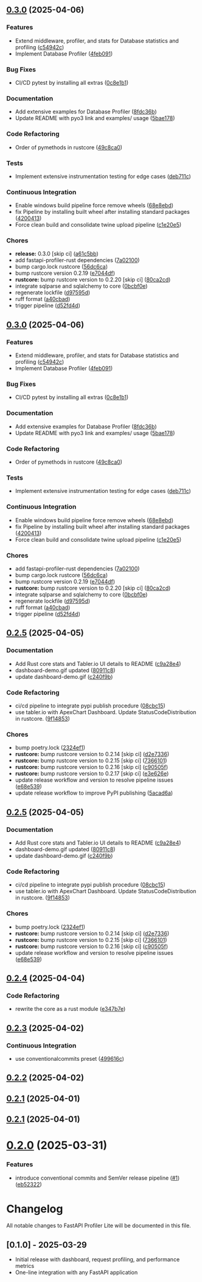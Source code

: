 ## [0.3.0](https://github.com/al91liwo/fastapi-profiler-lite/compare/v0.2.5...v0.3.0) (2025-04-06)


### Features

* Extend middleware, profiler, and stats for Database statistics and profiling ([c54942c](https://github.com/al91liwo/fastapi-profiler-lite/commit/c54942cd308e14b2250c87e4814ec151526e3067))
* Implement Database Profiler ([4feb091](https://github.com/al91liwo/fastapi-profiler-lite/commit/4feb091bd55189c6f127e4d48074dd775e6a6845))


### Bug Fixes

* CI/CD pytest by installing all extras ([0c8e1b1](https://github.com/al91liwo/fastapi-profiler-lite/commit/0c8e1b160e8ff66c95832a8703d110722439e327))


### Documentation

* Add extensive examples for Database Profiler ([8fdc36b](https://github.com/al91liwo/fastapi-profiler-lite/commit/8fdc36b918c338355653b7172fe88cacf4882894))
* Update README with pyo3 link and examples/ usage ([5bae178](https://github.com/al91liwo/fastapi-profiler-lite/commit/5bae1784d4d19c928ae3c62c29bc56c108def62f))


### Code Refactoring

* Order of pymethods in rustcore ([49c8ca0](https://github.com/al91liwo/fastapi-profiler-lite/commit/49c8ca0d7a312c153df2b734118987d77993b794))


### Tests

* Implement extensive instrumentation testing for edge cases ([deb711c](https://github.com/al91liwo/fastapi-profiler-lite/commit/deb711c0b44d934bf9ce92e8d0817d3c71861d97))


### Continuous Integration

* Enable windows build pipeline force remove wheels ([68e8ebd](https://github.com/al91liwo/fastapi-profiler-lite/commit/68e8ebdd47f1243a0efc00462a89f9cac944cf6c))
* fix Pipeline by installing built wheel after installing standard packages ([4200413](https://github.com/al91liwo/fastapi-profiler-lite/commit/42004139b61ca1762c2644a6fda50f920d85618f))
* Force clean build and consolidate twine upload pipeline ([c1e20e5](https://github.com/al91liwo/fastapi-profiler-lite/commit/c1e20e55e14df978176c50f1c327a4be69bb75f1))


### Chores

* **release:** 0.3.0 [skip ci] ([a61c5bb](https://github.com/al91liwo/fastapi-profiler-lite/commit/a61c5bbe4ab042b0e271ca14279d6231239df840))
* add fastapi-profiler-rust dependencies ([7a02100](https://github.com/al91liwo/fastapi-profiler-lite/commit/7a02100e2d92398270e83d66cac8d65d679de622))
* bump cargo.lock rustcore ([56dc6ca](https://github.com/al91liwo/fastapi-profiler-lite/commit/56dc6ca1859e30fcb9b78c9dd7fc83ebd28fca2f))
* bump rustcore version 0.2.19 ([e7044df](https://github.com/al91liwo/fastapi-profiler-lite/commit/e7044df0401872284c412e1e73913ef438e81995))
* **rustcore:** bump rustcore version to 0.2.20 [skip ci] ([80ca2cd](https://github.com/al91liwo/fastapi-profiler-lite/commit/80ca2cd5bc9475aa80196ab5ad0ce99764b678f2))
* integrate sqlparse and sqlalchemy to core ([0bcbf0e](https://github.com/al91liwo/fastapi-profiler-lite/commit/0bcbf0ef24740d3839b8dfbd577fd9aade19c49c))
* regenerate lockfile ([d97595d](https://github.com/al91liwo/fastapi-profiler-lite/commit/d97595dce7f8ceb5afe3ce6a2fe953c33ae2b115))
* ruff format ([a40cbad](https://github.com/al91liwo/fastapi-profiler-lite/commit/a40cbadfbd797a4b8ff6ed5b0ee6fcf962ab14d7))
* trigger pipeline ([d52fd4d](https://github.com/al91liwo/fastapi-profiler-lite/commit/d52fd4dcb920b8f7dfa619593bc571aadcd60a09))

## [0.3.0](https://github.com/al91liwo/fastapi-profiler-lite/compare/v0.2.5...v0.3.0) (2025-04-06)


### Features

* Extend middleware, profiler, and stats for Database statistics and profiling ([c54942c](https://github.com/al91liwo/fastapi-profiler-lite/commit/c54942cd308e14b2250c87e4814ec151526e3067))
* Implement Database Profiler ([4feb091](https://github.com/al91liwo/fastapi-profiler-lite/commit/4feb091bd55189c6f127e4d48074dd775e6a6845))


### Bug Fixes

* CI/CD pytest by installing all extras ([0c8e1b1](https://github.com/al91liwo/fastapi-profiler-lite/commit/0c8e1b160e8ff66c95832a8703d110722439e327))


### Documentation

* Add extensive examples for Database Profiler ([8fdc36b](https://github.com/al91liwo/fastapi-profiler-lite/commit/8fdc36b918c338355653b7172fe88cacf4882894))
* Update README with pyo3 link and examples/ usage ([5bae178](https://github.com/al91liwo/fastapi-profiler-lite/commit/5bae1784d4d19c928ae3c62c29bc56c108def62f))


### Code Refactoring

* Order of pymethods in rustcore ([49c8ca0](https://github.com/al91liwo/fastapi-profiler-lite/commit/49c8ca0d7a312c153df2b734118987d77993b794))


### Tests

* Implement extensive instrumentation testing for edge cases ([deb711c](https://github.com/al91liwo/fastapi-profiler-lite/commit/deb711c0b44d934bf9ce92e8d0817d3c71861d97))


### Continuous Integration

* Enable windows build pipeline force remove wheels ([68e8ebd](https://github.com/al91liwo/fastapi-profiler-lite/commit/68e8ebdd47f1243a0efc00462a89f9cac944cf6c))
* fix Pipeline by installing built wheel after installing standard packages ([4200413](https://github.com/al91liwo/fastapi-profiler-lite/commit/42004139b61ca1762c2644a6fda50f920d85618f))
* Force clean build and consolidate twine upload pipeline ([c1e20e5](https://github.com/al91liwo/fastapi-profiler-lite/commit/c1e20e55e14df978176c50f1c327a4be69bb75f1))


### Chores

* add fastapi-profiler-rust dependencies ([7a02100](https://github.com/al91liwo/fastapi-profiler-lite/commit/7a02100e2d92398270e83d66cac8d65d679de622))
* bump cargo.lock rustcore ([56dc6ca](https://github.com/al91liwo/fastapi-profiler-lite/commit/56dc6ca1859e30fcb9b78c9dd7fc83ebd28fca2f))
* bump rustcore version 0.2.19 ([e7044df](https://github.com/al91liwo/fastapi-profiler-lite/commit/e7044df0401872284c412e1e73913ef438e81995))
* **rustcore:** bump rustcore version to 0.2.20 [skip ci] ([80ca2cd](https://github.com/al91liwo/fastapi-profiler-lite/commit/80ca2cd5bc9475aa80196ab5ad0ce99764b678f2))
* integrate sqlparse and sqlalchemy to core ([0bcbf0e](https://github.com/al91liwo/fastapi-profiler-lite/commit/0bcbf0ef24740d3839b8dfbd577fd9aade19c49c))
* regenerate lockfile ([d97595d](https://github.com/al91liwo/fastapi-profiler-lite/commit/d97595dce7f8ceb5afe3ce6a2fe953c33ae2b115))
* ruff format ([a40cbad](https://github.com/al91liwo/fastapi-profiler-lite/commit/a40cbadfbd797a4b8ff6ed5b0ee6fcf962ab14d7))
* trigger pipeline ([d52fd4d](https://github.com/al91liwo/fastapi-profiler-lite/commit/d52fd4dcb920b8f7dfa619593bc571aadcd60a09))

## [0.2.5](https://github.com/al91liwo/fastapi-profiler-lite/compare/v0.2.4...v0.2.5) (2025-04-05)


### Documentation

* Add Rust core stats and Tabler.io UI details to README ([c9a28e4](https://github.com/al91liwo/fastapi-profiler-lite/commit/c9a28e4a124e45edf0567d94efa11becbab510f9))
* dashboard-demo.gif updated ([80911c8](https://github.com/al91liwo/fastapi-profiler-lite/commit/80911c86888f4adcaf13a991b774513ffc10e71d))
* update dashboard-demo.gif ([c240f9b](https://github.com/al91liwo/fastapi-profiler-lite/commit/c240f9b0dc60875cf30fd86c1bd6e3eb802ea84b))


### Code Refactoring

* ci/cd pipeline to integrate pypi publish procedure ([08cbc15](https://github.com/al91liwo/fastapi-profiler-lite/commit/08cbc1504458ec1012aa0d3403d76c3fd65ef3b7))
* use tabler.io with ApexChart Dashboard. Update StatusCodeDistribution in rustcore. ([9f14853](https://github.com/al91liwo/fastapi-profiler-lite/commit/9f14853c44213248fcc1b8796ca2f15f11e0f837))


### Chores

* bump poetry.lock ([2324ef1](https://github.com/al91liwo/fastapi-profiler-lite/commit/2324ef140204ee38cae825c25f638297ad487af7))
* **rustcore:** bump rustcore version to 0.2.14 [skip ci] ([d2e7336](https://github.com/al91liwo/fastapi-profiler-lite/commit/d2e73369bab6babe1166b15ce678cd798434a128))
* **rustcore:** bump rustcore version to 0.2.15 [skip ci] ([7366101](https://github.com/al91liwo/fastapi-profiler-lite/commit/7366101e0e4c8155493e095872b61ade18d85a5c))
* **rustcore:** bump rustcore version to 0.2.16 [skip ci] ([c90505f](https://github.com/al91liwo/fastapi-profiler-lite/commit/c90505f8a4254d53452a1bf094ab01dd568ad67e))
* **rustcore:** bump rustcore version to 0.2.17 [skip ci] ([e3e626e](https://github.com/al91liwo/fastapi-profiler-lite/commit/e3e626ec1596ebee323f57f0992a492fcbdb58b7))
* update release workflow and version to resolve pipeline issues ([e68e539](https://github.com/al91liwo/fastapi-profiler-lite/commit/e68e539933765272a818adc29132e3764d97494c))
* update release workflow to improve PyPI publishing ([5acad6a](https://github.com/al91liwo/fastapi-profiler-lite/commit/5acad6a2e70a213a806e21b2341373e1118591c5))

## [0.2.5](https://github.com/al91liwo/fastapi-profiler-lite/compare/v0.2.4...v0.2.5) (2025-04-05)


### Documentation

* Add Rust core stats and Tabler.io UI details to README ([c9a28e4](https://github.com/al91liwo/fastapi-profiler-lite/commit/c9a28e4a124e45edf0567d94efa11becbab510f9))
* dashboard-demo.gif updated ([80911c8](https://github.com/al91liwo/fastapi-profiler-lite/commit/80911c86888f4adcaf13a991b774513ffc10e71d))
* update dashboard-demo.gif ([c240f9b](https://github.com/al91liwo/fastapi-profiler-lite/commit/c240f9b0dc60875cf30fd86c1bd6e3eb802ea84b))


### Code Refactoring

* ci/cd pipeline to integrate pypi publish procedure ([08cbc15](https://github.com/al91liwo/fastapi-profiler-lite/commit/08cbc1504458ec1012aa0d3403d76c3fd65ef3b7))
* use tabler.io with ApexChart Dashboard. Update StatusCodeDistribution in rustcore. ([9f14853](https://github.com/al91liwo/fastapi-profiler-lite/commit/9f14853c44213248fcc1b8796ca2f15f11e0f837))


### Chores

* bump poetry.lock ([2324ef1](https://github.com/al91liwo/fastapi-profiler-lite/commit/2324ef140204ee38cae825c25f638297ad487af7))
* **rustcore:** bump rustcore version to 0.2.14 [skip ci] ([d2e7336](https://github.com/al91liwo/fastapi-profiler-lite/commit/d2e73369bab6babe1166b15ce678cd798434a128))
* **rustcore:** bump rustcore version to 0.2.15 [skip ci] ([7366101](https://github.com/al91liwo/fastapi-profiler-lite/commit/7366101e0e4c8155493e095872b61ade18d85a5c))
* **rustcore:** bump rustcore version to 0.2.16 [skip ci] ([c90505f](https://github.com/al91liwo/fastapi-profiler-lite/commit/c90505f8a4254d53452a1bf094ab01dd568ad67e))
* update release workflow and version to resolve pipeline issues ([e68e539](https://github.com/al91liwo/fastapi-profiler-lite/commit/e68e539933765272a818adc29132e3764d97494c))

## [0.2.4](https://github.com/al91liwo/fastapi-profiler-lite/compare/v0.2.3...v0.2.4) (2025-04-04)


### Code Refactoring

* rewrite the core as a rust module ([e347b7e](https://github.com/al91liwo/fastapi-profiler-lite/commit/e347b7eb9b5fefb7fb01cd7461887bc23ca9fcb4))

## [0.2.3](https://github.com/al91liwo/fastapi-profiler-lite/compare/v0.2.2...v0.2.3) (2025-04-02)


### Continuous Integration

* use conventionalcommits preset ([499616c](https://github.com/al91liwo/fastapi-profiler-lite/commit/499616c56c19dc7d95091012cfc2738b3cd58ce9))

## [0.2.2](https://github.com/al91liwo/fastapi-profiler-lite/compare/v0.2.1...v0.2.2) (2025-04-02)

## [0.2.1](https://github.com/al91liwo/fastapi-profiler-lite/compare/v0.2.0...v0.2.1) (2025-04-01)

## [0.2.1](https://github.com/al91liwo/fastapi-profiler-lite/compare/v0.2.0...v0.2.1) (2025-04-01)

# [0.2.0](https://github.com/al91liwo/fastapi-profiler-lite/compare/v0.1.0...v0.2.0) (2025-03-31)


### Features

* introduce conventional commits  and SemVer release pipeline ([#1](https://github.com/al91liwo/fastapi-profiler-lite/issues/1)) ([eb52322](https://github.com/al91liwo/fastapi-profiler-lite/commit/eb523220b78472139f4f0fa625fe9d26464fa654))

# Changelog

All notable changes to FastAPI Profiler Lite will be documented in this file.

## [0.1.0] - 2025-03-29
- Initial release with dashboard, request profiling, and performance metrics
- One-line integration with any FastAPI application
